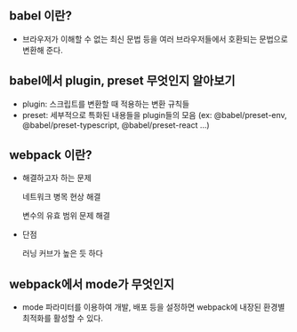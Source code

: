 ## babel 이란?

- 브라우저가 이해할 수 없는 최신 문법 등을 여러 브라우저들에서 호환되는 문법으로 변환해 준다.

## babel에서 plugin, preset 무엇인지 알아보기

- plugin: 스크립트를 변환할 때 적용하는 변환 규칙들
- preset: 세부적으로 특화된 내용들을 plugin들의 모음
  (ex: @babel/preset-env, @babel/preset-typescript, @babel/preset-react ...)

## webpack 이란?

- 해결하고자 하는 문제

  네트워크 병목 현상 해결

  변수의 유효 범위 문제 해결

- 단점

  러닝 커브가 높은 듯 하다

## webpack에서 mode가 무엇인지

- mode 파라미터를 이용하여 개발, 배포 등을 설정하면 webpack에 내장된 환경별 최적화를 활성할 수 있다.
